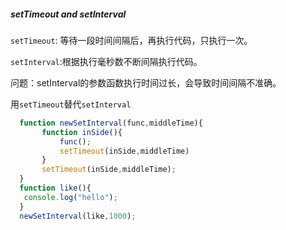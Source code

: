 ##### setTimeout and setInterval

`setTimeout`: 等待一段时间间隔后，再执行代码，只执行一次。

`setInterval`:根据执行毫秒数不断间隔执行代码。



问题：setInterval的参数函数执行时间过长，会导致时间间隔不准确。

用`setTimeout`替代`setInterval`

```javascript
  function newSetInterval(func,middleTime){
       function inSide(){
           func();
           setTimeout(inSide,middleTime)
       }
       setTimeout(inSide,middleTime);
  }
  function like(){
   console.log("hello");
  }
  newSetInterval(like,1000);
```



